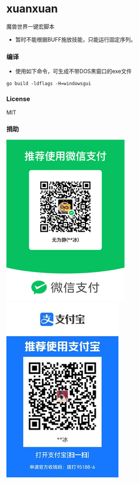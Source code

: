 # xuanxuan
魔兽世界一键宏脚本

- 暂时不能根据BUFF施放技能，只能运行固定序列。

### 编译
- 使用如下命令，可生成不带DOS黑窗口的exe文件
```
go build -ldflags -H=windowsgui
```

### License
MIT

### 捐助
![](https://github.com/iamiceice/xuanxuan/blob/main/donate/mm.png)
![](https://github.com/iamiceice/xuanxuan/blob/main/donate/22.jpg)
